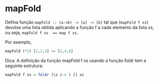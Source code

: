 # mapFold 

Defina função `mapFold :: (a->b) -> [a] -> [b]` tal que (`mapFold f xs`) devolve uma lista obtida aplicando a função f a cada elemento da lista xs, ou seja, `mapFold f xs  == map f xs`.

Por exemplo,

```hs
mapFold (*2) [1,2,3] == [2,4,6]
```


Dica: A definição da função mapFold f xs usando a função foldr tem a seguinte estrutura:

```hs
mapFold f xs = foldr (\x z-> ) [] xs
```